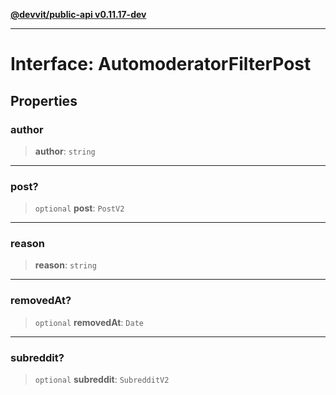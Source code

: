 [**@devvit/public-api v0.11.17-dev**](../../../../README.md)

---

# Interface: AutomoderatorFilterPost

## Properties

<a id="author"></a>

### author

> **author**: `string`

---

<a id="post"></a>

### post?

> `optional` **post**: `PostV2`

---

<a id="reason"></a>

### reason

> **reason**: `string`

---

<a id="removedat"></a>

### removedAt?

> `optional` **removedAt**: `Date`

---

<a id="subreddit"></a>

### subreddit?

> `optional` **subreddit**: `SubredditV2`
